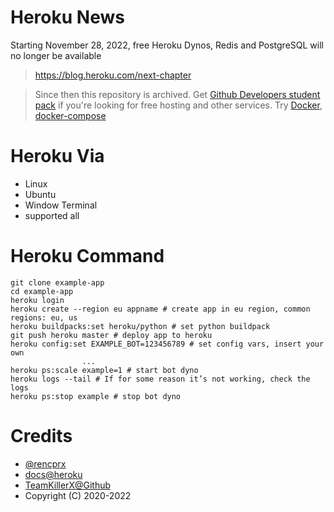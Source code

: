 # Heroku News 
Starting November 28, 2022, free Heroku Dynos, Redis and PostgreSQL will no longer be available
> https://blog.heroku.com/next-chapter

> Since then this repository is archived. Get [Github Developers student pack](https://education.github.com/pack) if you're looking for free hosting and other services.
> Try [Docker](https://www.docker.com), [docker-compose](https://docs.docker.com/compose/gettingstarted/)

# Heroku Via 

* Linux 
* Ubuntu
* Window Terminal 
* supported all 

# Heroku Command 
```
git clone example-app
cd example-app
heroku login
heroku create --region eu appname # create app in eu region, common regions: eu, us
heroku buildpacks:set heroku/python # set python buildpack
git push heroku master # deploy app to heroku
heroku config:set EXAMPLE_BOT=123456789 # set config vars, insert your own
                ...
heroku ps:scale example=1 # start bot dyno
heroku logs --tail # If for some reason it’s not working, check the logs
heroku ps:stop example # stop bot dyno
```

# Credits
* [@rencprx](https://t.me/rencprx)
* [docs@heroku](https://elements.heroku.com/)
* [TeamKillerX@Github](https://github.com/TeamKillerX)
* Copyright (C) 2020-2022
